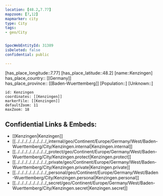 ```yaml
---
location: [48.2,7.77] 
mapzoom: [7,12] 
mapmarker: city 
type: City
tags:
- geo/City


SpocWebEntityId: 31389
isDeleted: false
confidential: public

---
```

[has_place_longitude::7.77] 
[has_place_latitude::48.2] 
[name::Kenzingen] 
has_place_country:: [[Germany]]  
has_place_province:: [[Baden-Wuerttemberg]] 
[Population::] 
[Unknown::] 


```leaflet
id: Kenzingen
coordinates: [[Kenzingen]] 
markerFile: [[Kenzingen]] 
defaultZoom: 11 
maxZoom: 18
```


## Confidential Links & Embeds: 
- [[Kenzingen|Kenzingen]]  
- [[../../../../../../../../_internal/geo/Continent/Europe/Germany/West/Baden-Wuerttemberg/City/Kenzingen.internal|Kenzingen.internal]] 
- [[../../../../../../../../_protect/geo/Continent/Europe/Germany/West/Baden-Wuerttemberg/City/Kenzingen.protect|Kenzingen.protect]] 
- [[../../../../../../../../_private/geo/Continent/Europe/Germany/West/Baden-Wuerttemberg/City/Kenzingen.private|Kenzingen.private]] 
- [[../../../../../../../../_personal/geo/Continent/Europe/Germany/West/Baden-Wuerttemberg/City/Kenzingen.personal|Kenzingen.personal]] 
- [[../../../../../../../../_secret/geo/Continent/Europe/Germany/West/Baden-Wuerttemberg/City/Kenzingen.secret|Kenzingen.secret]] 
